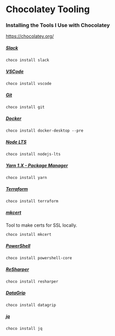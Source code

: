 # Chocolatey Tooling

### Installing the Tools I Use with Chocolatey
https://chocolatey.org/

##### [Slack](https://www.slack.com/)
```shell
choco install slack
```

##### [VSCode](https://code.visualstudio.com/)
```shell
choco install vscode 
```

##### [Git](https://git-scm.com/download/win)
```shell
choco install git
```

##### [Docker](https://www.docker.com/products/docker-desktop)
```shell
choco install docker-desktop --pre 
```

##### [Node LTS](https://nodejs.org/en/)
```shell
choco install nodejs-lts
```

##### [Yarn 1.X - Package Manager](https://github.com/yarnpkg/yarn)
```shell
choco install yarn
```

##### [Terraform](https://www.terraform.io/)
```shell
choco install terraform
```

##### [mkcert](https://github.com/FiloSottile/mkcert)
Tool to make certs for SSL locally.
```shell
choco install mkcert
```

##### [PowerShell](https://docs.microsoft.com/en-us/powershell/)
```shell
choco install powershell-core
```

##### [ReSharper](https://www.jetbrains.com/resharper/)
```shell
choco install resharper
```

##### [DataGrip](https://www.jetbrains.com/datagrip/)
```shell
choco install datagrip
```

##### [jq](https://stedolan.github.io/jq/download/)
```shell
choco install jq
```
